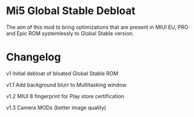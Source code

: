 # Mi5 Global Stable Debloat

The aim of this mod to bring optimizations that are present in MIUI EU, PRO and Epic ROM systemlessly to
Global Stable version.




# Changelog
v1      Initial debloat of bloated Global Stable ROM

v1.1    Add background blurr to Multitasking window

v1.2    MIUI 8 fingerprint for Play store certification

v1.3    Camera MODs (better image quality)
